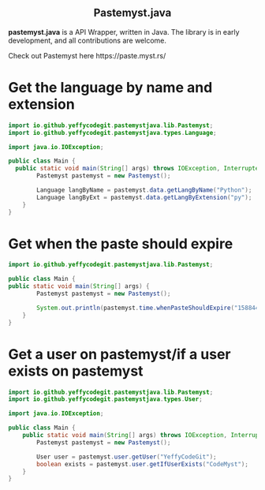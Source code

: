 <h2 align="center">Pastemyst.java</h2>

<p><strong>pastemyst.java</strong> is a API Wrapper, written in Java. The library is in early development, and all contributions are welcome.</p>
<p>Check out Pastemyst here https://paste.myst.rs/</p>

<h1>Get the language by name and extension</h1>

```java
import io.github.yeffycodegit.pastemystjava.lib.Pastemyst;
import io.github.yeffycodegit.pastemystjava.types.Language;

import java.io.IOException;

public class Main {
  public static void main(String[] args) throws IOException, InterruptedException {
        Pastemyst pastemyst = new Pastemyst();

        Language langByName = pastemyst.data.getLangByName("Python");
        Language langByExt = pastemyst.data.getLangByExtension("py");
    }
}
```

<h1>Get when the paste should expire</h1>

```java
import io.github.yeffycodegit.pastemystjava.lib.Pastemyst;

public class Main {
public static void main(String[] args) {
        Pastemyst pastemyst = new Pastemyst();

        System.out.println(pastemyst.time.whenPasteShouldExpire("1588441258", "1w"));
    }
}
```

<h1>Get a user on pastemyst/if a user exists on pastemyst</h1>

```java
import io.github.yeffycodegit.pastemystjava.lib.Pastemyst;
import io.github.yeffycodegit.pastemystjava.types.User;

import java.io.IOException;

public class Main {
    public static void main(String[] args) throws IOException, InterruptedException {
        Pastemyst pastemyst = new Pastemyst();

        User user = pastemyst.user.getUser("YeffyCodeGit");
        boolean exists = pastemyst.user.getIfUserExists("CodeMyst");
    }
}
```
